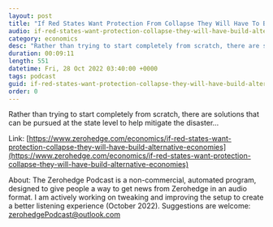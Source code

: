 ```yaml
---
layout: post
title: "If Red States Want Protection From Collapse They Will Have To Build Alternative Economies"
audio: if-red-states-want-protection-collapse-they-will-have-build-alternative-economies-0
category: economics
desc: "Rather than trying to start completely from scratch, there are solutions that can be pursued at the state level to help mitigate the disaster..."
duration: 00:09:11
length: 551
datetime: Fri, 28 Oct 2022 03:40:00 +0000
tags: podcast
guid: if-red-states-want-protection-collapse-they-will-have-build-alternative-economies-0
order: 0
---
```

Rather than trying to start completely from scratch, there are solutions that can be pursued at the state level to help mitigate the disaster...

Link: [https://www.zerohedge.com/economics/if-red-states-want-protection-collapse-they-will-have-build-alternative-economies](https://www.zerohedge.com/economics/if-red-states-want-protection-collapse-they-will-have-build-alternative-economies)

About: The Zerohedge Podcast is a non-commercial, automated program, designed to give people a way to get news from Zerohedge in an audio format.  I am actively working on tweaking and improving the setup to create a better listening experience (October 2022).  Suggestions are welcome: [zerohedgePodcast@outlook.com](mailto:zerohedgePodcast@outlook.com)